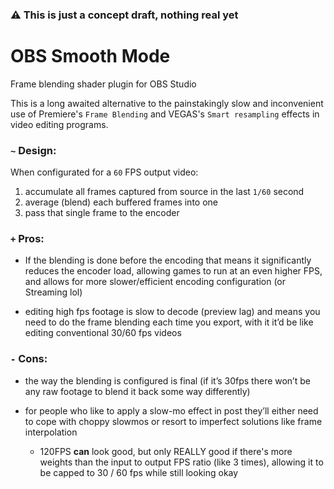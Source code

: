 ### ⚠ This is just a concept draft, nothing real yet

# OBS Smooth Mode

Frame blending shader plugin for OBS Studio

This is a long awaited alternative to the painstakingly slow and inconvenient use
of Premiere's ``Frame Blending`` and VEGAS's ``Smart resampling`` effects in video editing programs.

### `~` Design:

When configurated for a ``60`` FPS output video:

1. accumulate all frames captured from source in the last ``1/60`` second
2. average (blend) each buffered frames into one
3. pass that single frame to the encoder

### ``+`` Pros:
* If the blending is done before the encoding that means it significantly reduces the encoder load, allowing games to run at an even higher FPS, and allows for more slower/efficient encoding configuration (or Streaming lol)

* editing high fps footage is slow to decode (preview lag) and means you need to do the frame blending each time you export, with it it’d be like editing conventional 30/60 fps videos

### ``-`` Cons:

* the way the blending is configured is final (if it’s 30fps there won’t be any raw footage to blend it back some way differently) 

* for people who like to apply a slow-mo effect in post they’ll either need to cope with choppy slowmos or resort to imperfect solutions like frame interpolation
   * 120FPS __can__ look good, but only REALLY good if there's more weights than the input to output FPS ratio (like 3 times), allowing it to be capped to 30 / 60 fps while still looking okay
